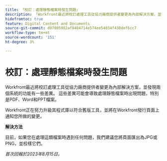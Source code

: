 ```yaml
---
title: 「校訂：處理靜態檔案時發生問題」
description: 「Workfront最近將校訂處理工具從協力廠商提供者變更為內部解決方案，並發現兩個系統的功能有一些差異。 這些差異可能會導致處理靜態檔案時出現問題，特別是PDF、Word和PPT檔案。 此問題有解決辦法。」
hidefromtoc: true
feature: Digital Content and Documents
source-git-commit: d07005982af8484714e574ee54034f438def6cc7
workflow-type: tm+mt
source-wordcount: '151'
ht-degree: 3%

---
```



# 校訂：處理靜態檔案時發生問題

<!--WF and WFP TOCs-->

Workfront最近將校訂處理工具從協力廠商提供者變更為內部解決方案，並發現兩個系統的功能有一些差異。 這些差異可能會導致處理靜態檔案時出現問題，特別是PDF、Word和PPT檔案。

Workfront正在努力升級其程式庫以符合舊版工具，並將在Workfront發行頁面上通知您所做的變更。

**解決方法**

目前，如果您在處理這類檔案時遇到任何問題，我們建議您將頁面匯出為JPG或PNG，並校樣它們。

_首次回報於2023年8月15日。_
